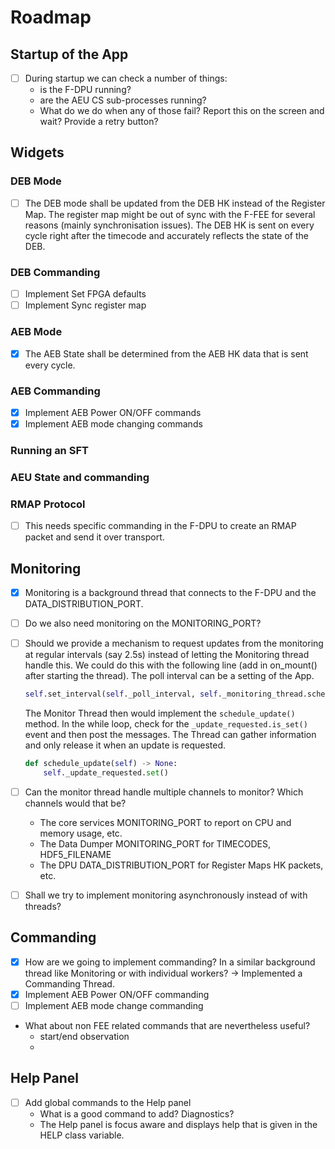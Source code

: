 # Roadmap

## Startup of the App

- [ ] During startup we can check a number of things:
	- is the F-DPU running?
	- are the AEU CS sub-processes running?
    - What do we do when any of those fail? Report this on the screen and wait? Provide a retry button?

## Widgets

### DEB Mode

- [ ]  The DEB mode shall be updated from the DEB HK instead of the Register Map. The register map might be out of sync with the F-FEE for several reasons (mainly synchronisation issues). The DEB HK is sent on every cycle right after the timecode and accurately reflects the state of the DEB.

### DEB Commanding

- [ ] Implement Set FPGA defaults
- [ ] Implement Sync register map

### AEB Mode

- [x] The AEB State shall be determined from the AEB HK data that is sent every cycle.

### AEB Commanding

- [x] Implement AEB Power ON/OFF commands
- [x] Implement AEB mode changing commands

### Running an SFT

### AEU State and commanding

### RMAP Protocol

- [ ] This needs specific commanding in the F-DPU to create an RMAP packet and send it over transport.

## Monitoring

- [x] Monitoring is a background thread that connects to the F-DPU and the DATA_DISTRIBUTION_PORT.
- [ ] Do we also need monitoring on the MONITORING_PORT?
- [ ] Should we provide a mechanism to request updates from the monitoring at regular intervals (say 2.5s) instead of letting the Monitoring thread handle this. We could do this with the following line (add in on_mount() after starting the thread). The poll interval can be a setting of the App.
	```python
	self.set_interval(self._poll_interval, self._monitoring_thread.schedule_update)
	```
	The Monitor Thread then would implement the `schedule_update()` method. In the while loop, check for the `_update_requested.is_set()` event and then post the messages. The Thread can gather information and only release it when an update is requested.

	```python
	def schedule_update(self) -> None:
        self._update_requested.set()
    ```
 
- [ ] Can the monitor thread handle multiple channels to monitor? Which channels would that be?
  - The core services MONITORING_PORT to report on CPU and memory usage, etc.
  - The Data Dumper MONITORING_PORT for TIMECODES, HDF5_FILENAME
  - The DPU DATA_DISTRIBUTION_PORT for Register Maps HK packets, etc.

- [ ] Shall we try to implement monitoring asynchronously instead of with threads?  

## Commanding

- [x] How are we going to implement commanding? In a similar background thread like Monitoring or with individual workers? -> Implemented a Commanding Thread.
- [x] Implement AEB Power ON/OFF commanding
- [ ] Implement AEB mode change commanding
- What about non FEE related commands that are nevertheless useful?
  - start/end observation
  - 


## Help Panel

- [ ] Add global commands to the Help panel
  - What is a good command to add? Diagnostics?
  - The Help panel is focus aware and displays help that is given in the HELP class variable.

